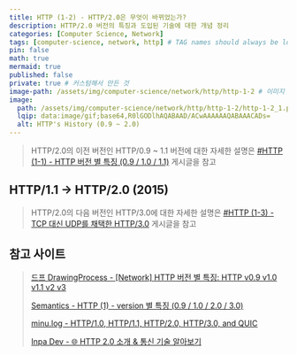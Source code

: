 ```yaml
---
title: HTTP (1-2) - HTTP/2.0은 무엇이 바뀌었는가?
description: HTTP/2.0 버전의 특징과 도입된 기술에 대한 개념 정리
categories: [Computer Science, Network]
tags: [computer-science, network, http] # TAG names should always be lowercase
pin: false
math: true
mermaid: true
published: false
private: true # 커스텀해서 만든 것
image-path: /assets/img/computer-science/network/http/http-1-2 # 이미지 공통 경로 변수
image:
  path: /assets/img/computer-science/network/http/http-1-2/http-1-2_1.png
  lqip: data:image/gif;base64,R0lGODlhAQABAAD/ACwAAAAAAQABAAACADs=
  alt: HTTP's History (0.9 ~ 2.0)
---
```


> HTTP/2.0의 이전 버전인 HTTP/0.9 ~ 1.1 버전에 대한 자세한 설명은 [#HTTP (1-1) - HTTP 버전 별 특징 (0.9 / 1.0 / 1.1)][http-1-1] 게시글을 참고

## HTTP/1.1 → HTTP/2.0 (2015)

> HTTP/2.0의 다음 버전인 HTTP/3.0에 대한 자세한 설명은 [#HTTP (1-3) - TCP 대신 UDP를 채택한 HTTP/3.0][http-1-3] 게시글을 참고

## 참고 사이트

> [드프 DrawingProcess - [Network] HTTP 버전 별 특징: HTTP v0.9 v1.0 v1.1 v2 v3][ref_site_2]
>
> [Semantics - HTTP (1) - version 별 특징 (0.9 / 1.0 / 2.0 / 3.0)][ref_site_3]
>
> [minu.log - HTTP/1.0, HTTP/1.1, HTTP/2.0, HTTP/3.0, and QUIC][ref_site_4]
>
> [Inpa Dev - 🌐 HTTP 2.0 소개 & 통신 기술 알아보기][ref_site_5]

<!-- 이미지 -->

[image_1]: {{page.image-path}}/http-1-2_1.png

<!-- 블로그 게시글 -->

[3-way]: {{site.url}}/posts/tcp-udp/#3-way-handshake의-과정
[fifo]: {{site.url}}/posts/stack-queue/#queue-fifo
[http-1-1]: {{site.url}}/posts/http-1-1
[http-1-3]: {{site.url}}/posts/http-1-3

<!-- 참고 사이트 -->

[ref_site_1]: https://mangkyu.tistory.com/98
[ref_site_2]: https://csj000714.tistory.com/733
[ref_site_3]: https://velog.io/@neity16/HTTP-HTTP-%EB%B2%84%EC%A0%84-%EB%B3%84-%ED%8A%B9%EC%A7%95
[ref_site_4]: https://velog.io/@minu/HTTP1.0-HTTP1.1-HTTP2-and-QUIC
[ref_site_5]: https://inpa.tistory.com/entry/WEB-%F0%9F%8C%90-HTTP-20-%ED%86%B5%EC%8B%A0-%EA%B8%B0%EC%88%A0-%EC%9D%B4%EC%A0%9C%EB%8A%94-%ED%99%95%EC%8B%A4%ED%9E%88-%EC%9D%B4%ED%95%B4%ED%95%98%EC%9E%90
